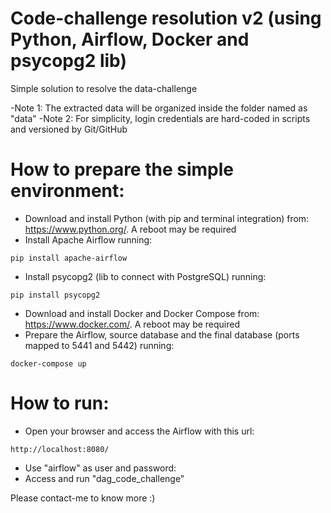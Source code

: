 # Code-challenge resolution v2 (using Python, Airflow, Docker and psycopg2 lib)
Simple solution to resolve the data-challenge

-Note 1: The extracted data will be organized inside the folder named as "data"
-Note 2: For simplicity, login credentials are hard-coded in scripts and versioned by Git/GitHub

# How to prepare the simple environment:
- Download and install Python (with pip and terminal integration) from: https://www.python.org/. A reboot may be required
- Install Apache Airflow running:
```
pip install apache-airflow
```
- Install psycopg2 (lib to connect with PostgreSQL) running:
```
pip install psycopg2
```
- Download and install Docker and Docker Compose from: https://www.docker.com/. A reboot may be required
- Prepare the Airflow, source database and the final database (ports mapped to 5441 and 5442) running:
```
docker-compose up
```

# How to run:
- Open your browser and access the Airflow with this url:
```
http://localhost:8080/
```
- Use "airflow" as user and password:
- Access and run "dag_code_challenge"

Please contact-me to know more :)